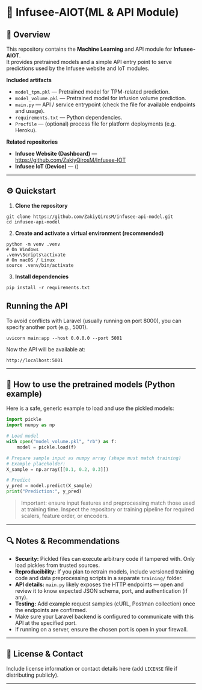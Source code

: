 # 🤖 Infusee-AIOT(ML & API Module)

## 📌 Overview
This repository contains the **Machine Learning** and API module for **Infusee-AIOT**.  
It provides pretrained models and a simple API entry point to serve predictions used by the Infusee website and IoT modules.

**Included artifacts**
- `model_tpm.pkl` — Pretrained model for TPM-related prediction.
- `model_volume.pkl` — Pretrained model for infusion volume prediction.
- `main.py` — API / service entrypoint (check the file for available endpoints and usage).
- `requirements.txt` — Python dependencies.
- `Procfile` — (optional) process file for platform deployments (e.g. Heroku).
  
**Related repositories**
- **Infusee Website (Dashboard)** — https://github.com/ZakiyQirosM/Infusee-IOT
- **Infusee IoT (Device)** — ()

---

## ⚙️ Quickstart

1. **Clone the repository**
```
git clone https://github.com/ZakiyQirosM/infusee-api-model.git
cd infusee-api-model
```

2. **Create and activate a virtual environment (recommended)**
```
python -m venv .venv
# On Windows
.venv\Scripts\activate
# On macOS / Linux
source .venv/bin/activate
```

3. **Install dependencies**
```
pip install -r requirements.txt
```

## Running the API
To avoid conflicts with Laravel (usually running on port 8000), you can specify another port (e.g., 5001).
```
uvicorn main:app --host 0.0.0.0 --port 5001
```
Now the API will be available at:
```
http://localhost:5001
```
---

## 🧠 How to use the pretrained models (Python example)
Here is a safe, generic example to load and use the pickled models:

```python
import pickle
import numpy as np

# Load model
with open("model_volume.pkl", "rb") as f:
    model = pickle.load(f)

# Prepare sample input as numpy array (shape must match training)
# Example placeholder:
X_sample = np.array([[0.1, 0.2, 0.3]])

# Predict
y_pred = model.predict(X_sample)
print("Prediction:", y_pred)
```

> Important: ensure input features and preprocessing match those used at training time. Inspect the repository or training pipeline for required scalers, feature order, or encoders.

---


## 🔍 Notes & Recommendations
- **Security:** Pickled files can execute arbitrary code if tampered with. Only load pickles from trusted sources.
- **Reproducibility:** If you plan to retrain models, include versioned training code and data preprocessing scripts in a separate `training/` folder.
- **API details:** `main.py` likely exposes the HTTP endpoints — open and review it to know expected JSON schema, port, and authentication (if any).
- **Testing:** Add example request samples (cURL, Postman collection) once the endpoints are confirmed.
- Make sure your Laravel backend is configured to communicate with this API at the specified port.
- If running on a server, ensure the chosen port is open in your firewall.

---

## 📜 License & Contact
Include license information or contact details here (add `LICENSE` file if distributing publicly).

---
